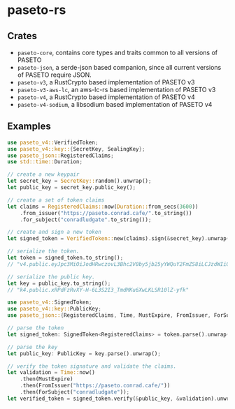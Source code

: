 # paseto-rs

## Crates

* `paseto-core`, contains core types and traits common to all versions of PASETO
* `paseto-json`, a serde-json based companion, since all current versions of PASETO require JSON.
* `paseto-v3`, a RustCrypto based implementation of PASETO v3
* `paseto-v3-aws-lc`, an aws-lc-rs based implementation of PASETO v3
* `paseto-v4`, a RustCrypto based implementation of PASETO v4
* `paseto-v4-sodium`, a libsodium based implementation of PASETO v4

## Examples

```rust
use paseto_v4::VerifiedToken;
use paseto_v4::key::{SecretKey, SealingKey};
use paseto_json::RegisteredClaims;
use std::time::Duration;

// create a new keypair
let secret_key = SecretKey::random().unwrap();
let public_key = secret_key.public_key();

// create a set of token claims
let claims = RegisteredClaims::now(Duration::from_secs(3600))
    .from_issuer("https://paseto.conrad.cafe/".to_string())
    .for_subject("conradludgate".to_string());

// create and sign a new token
let signed_token = VerifiedToken::new(claims).sign(&secret_key).unwrap();

// serialize the token.
let token = signed_token.to_string();
// "v4.public.eyJpc3MiOiJodHRwczovL3Bhc2V0by5jb25yYWQuY2FmZS8iLCJzdWIiOiJjb25yYWRsdWRnYXRlIiwiYXVkIjpudWxsLCJleHAiOiIyMDI1LTA5LTIwVDEyOjAxOjEzLjcyMjQ3OVoiLCJuYmYiOiIyMDI1LTA5LTIwVDExOjAxOjEzLjcyMjQ3OVoiLCJpYXQiOiIyMDI1LTA5LTIwVDExOjAxOjEzLjcyMjQ3OVoiLCJqdGkiOm51bGx9N7O1CAXQpQ3rpxhq6xFZt32z27VSL8suiek38-5W4LRGr1tDmKcP0_xrlp5-kdE6o7B_K8KU-6Fwmu0hzrkiDQ"

// serialize the public key.
let key = public_key.to_string();
// "k4.public.xRPdFzRvXY-H-6L3S2I3_TmdMKu6XwLKLSR10lZ-yfk"
```

```rust
use paseto_v4::SignedToken;
use paseto_v4::key::PublicKey;
use paseto_json::{RegisteredClaims, Time, MustExpire, FromIssuer, ForSubject, Validate};

// parse the token
let signed_token: SignedToken<RegisteredClaims> = token.parse().unwrap();

// parse the key
let public_key: PublicKey = key.parse().unwrap();

// verify the token signature and validate the claims.
let validation = Time::now()
    .then(MustExpire)
    .then(FromIssuer("https://paseto.conrad.cafe/"))
    .then(ForSubject("conradludgate"));
let verified_token = signed_token.verify(&public_key, &validation).unwrap();
```
